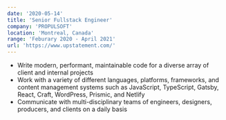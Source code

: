 ```yaml
---
date: '2020-05-14'
title: 'Senior Fullstack Engineer'
company: 'PROPULSOFT'
location: 'Montreal, Canada'
range: 'Feburary 2020 - April 2021'
url: 'https://www.upstatement.com/'
---
```


- Write modern, performant, maintainable code for a diverse array of client and internal projects
- Work with a variety of different languages, platforms, frameworks, and content management systems such as JavaScript, TypeScript, Gatsby, React, Craft, WordPress, Prismic, and Netlify
- Communicate with multi-disciplinary teams of engineers, designers, producers, and clients on a daily basis
